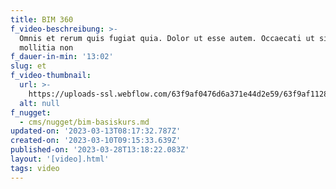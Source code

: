 ```yaml
---
title: BIM 360
f_video-beschreibung: >-
  Omnis et rerum quis fugiat quia. Dolor ut esse autem. Occaecati ut sit
  mollitia non
f_dauer-in-min: '13:02'
slug: et
f_video-thumbnail:
  url: >-
    https://uploads-ssl.webflow.com/63f9af0476d6a371e44d2e59/63f9af11284d8721ab05026f_image11.jpeg
  alt: null
f_nugget:
  - cms/nugget/bim-basiskurs.md
updated-on: '2023-03-13T08:17:32.787Z'
created-on: '2023-03-10T09:15:33.639Z'
published-on: '2023-03-28T13:18:22.083Z'
layout: '[video].html'
tags: video
---
```




